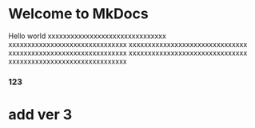 # Welcome to MkDocs
 
Hello world
xxxxxxxxxxxxxxxxxxxxxxxxxxxxxxx
xxxxxxxxxxxxxxxxxxxxxxxxxxxxxxx
xxxxxxxxxxxxxxxxxxxxxxxxxxxxxxx
xxxxxxxxxxxxxxxxxxxxxxxxxxxxxxx
xxxxxxxxxxxxxxxxxxxxxxxxxxxxxxx
xxxxxxxxxxxxxxxxxxxxxxxxxxxxxxx


### 123

# add ver 3